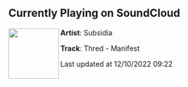 ## Currently Playing on SoundCloud

[<img align="left" width="100" src="https://i1.sndcdn.com/artworks-4aBLphQraFWnNz8V-es4uug-t500x500.jpg">](https://soundcloud.com/subsidia/thred-manifest)

**Artist**: Subsidia 

**Track**: Thred - Manifest

Last updated at 12/10/2022 09:22
